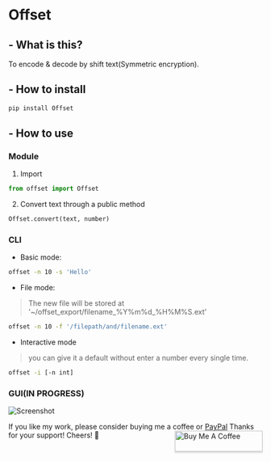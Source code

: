 # Offset
## - What is this?
To encode & decode by shift text(Symmetric encryption).

## - How to install
```bash
pip install Offset
```

## - How to use

### Module
1. Import
```python
from offset import Offset
```
2. Convert text through a public method
```python
Offset.convert(text, number)
```

### CLI

- Basic mode:
```bash
offset -n 10 -s 'Hello'
```

- File mode:
>The new file will be stored at '~/offset_export/filename_%Y%m%d_%H%M%S.ext'

```bash
offset -n 10 -f '/filepath/and/filename.ext'
```

- Interactive mode
> you can give it a default without enter a number every single time.

```bash
offset -i [-n int]
```

### GUI(IN PROGRESS)
![Screenshot](https://github.com/Ron-Chang/offset/blob/master/img/gui.png?raw=true)

If you like my work, please consider buying me a coffee or [PayPal](https://paypal.me/RonDevStudio?locale.x=zh_TW)
Thanks for your support! Cheers! 🎉
<a href="https://www.buymeacoffee.com/ronchang" target="_blank"><img src="https://www.buymeacoffee.com/assets/img/custom_images/orange_img.png" alt="Buy Me A Coffee" style="height: 41px !important;width: 174px !important;box-shadow: 0px 3px 2px 0px rgba(190, 190, 190, 0.5) !important;-webkit-box-shadow: 0px 3px 2px 0px rgba(190, 190, 190, 0.5) !important;" align="right"></a>
